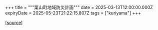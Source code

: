 +++
title = """栗山町地域防災計画"""
date = 2025-03-13T12:00:00.000Z
expiryDate = 2025-05-23T21:22:15.807Z
tags = ["kuriyama"]
+++


[[source]](https://www.town.kuriyama.hokkaido.jp/soshiki/28/989.html)
